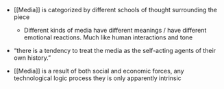 - [[Media]] is categorized by different schools of thought surrounding the piece
	- Different kinds of media have different meanings / have different emotional reactions. Much like human interactions and tone

- “there is a tendency to treat the media as the self-acting agents of their own history.”

- [[Media]] is a result of both social and economic forces, any technological logic process they is only apparently intrinsic
